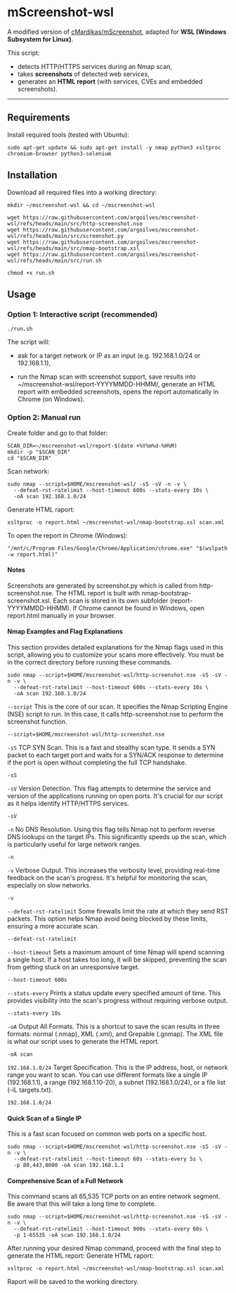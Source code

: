 # mScreenshot-wsl
A modified version of [cMardikas/mScreenshot](https://github.com/cMardikas/mScreenshot), adapted for **WSL (Windows Subsystem for Linux)**.  

This script:
- detects HTTP/HTTPS services during an Nmap scan,  
- takes **screenshots** of detected web services,  
- generates an **HTML report** (with services, CVEs and embedded screenshots).  
---

## Requirements

Install required tools (tested with Ubuntu):
```
sudo apt-get update && sudo apt-get install -y nmap python3 xsltproc chromium-browser python3-selenium
```

## Installation

Download all required files into a working directory:

```
mkdir ~/mscreenshot-wsl && cd ~/mscreenshot-wsl

wget https://raw.githubusercontent.com/argoilves/mscreenshot-wsl/refs/heads/main/src/http-screenshot.nse
wget https://raw.githubusercontent.com/argoilves/mscreenshot-wsl/refs/heads/main/src/screenshot.py
wget https://raw.githubusercontent.com/argoilves/mscreenshot-wsl/refs/heads/main/src/nmap-bootstrap.xsl
wget https://raw.githubusercontent.com/argoilves/mscreenshot-wsl/refs/heads/main/src/run.sh

chmod +x run.sh
```

## Usage

### Option 1: Interactive script (recommended)

```
./run.sh
```

The script will:
- ask for a target network or IP as an input (e.g. 192.168.1.0/24 or 192.168.1.1),

- run the Nmap scan with screenshot support, save results into ~/mscreenshot-wsl/report-YYYYMMDD-HHMM/, generate an HTML report with embedded screenshots, opens the report automatically in Chrome (on Windows).

### Option 2: Manual run

Create folder and go to that folder:
```
SCAN_DIR=~/mscreenshot-wsl/report-$(date +%Y%m%d-%H%M)
mkdir -p "$SCAN_DIR"
cd "$SCAN_DIR"
```
Scan network:
```
sudo nmap --script=$HOME/mscreenshot-wsl/ -sS -sV -n -v \
  --defeat-rst-ratelimit --host-timeout 600s --stats-every 10s \
  -oA scan 192.168.1.0/24
```
Generate HTML raport:
```
xsltproc -o report.html ~/mscreenshot-wsl/nmap-bootstrap.xsl scan.xml
```
To open the report in Chrome (Windows):
```
"/mnt/c/Program Files/Google/Chrome/Application/chrome.exe" "$(wslpath -w report.html)"
```

#### Notes
Screenshots are generated by screenshot.py which is called from http-screenshot.nse. The HTML report is built with nmap-bootstrap-screenshot.xsl. Each scan is stored in its own subfolder (report-YYYYMMDD-HHMM). If Chrome cannot be found in Windows, open report.html manually in your browser.

#### Nmap Examples and Flag Explanations

This section provides detailed explanations for the Nmap flags used in this script, allowing you to customize your scans more effectively. You must be in the correct directory before running these commands.

```
sudo nmap --script=$HOME/mscreenshot-wsl/http-screenshot.nse -sS -sV -n -v \
  --defeat-rst-ratelimit --host-timeout 600s --stats-every 10s \
  -oA scan 192.168.1.0/24
```

`--script`	This is the core of our scan. It specifies the Nmap Scripting Engine (NSE) script to run. In this case, it calls http-screenshot.nse to perform the screenshot function.	
```
--script=$HOME/mscreenshot-wsl/http-screenshot.nse
```

`-sS`	TCP SYN Scan. This is a fast and stealthy scan type. It sends a SYN packet to each target port and waits for a SYN/ACK response to determine if the port is open without completing the full TCP handshake.	
```
-sS
```

`-sV`	Version Detection. This flag attempts to determine the service and version of the applications running on open ports. It's crucial for our script as it helps identify HTTP/HTTPS services.	
```
-sV
```

`-n`	No DNS Resolution. Using this flag tells Nmap not to perform reverse DNS lookups on the target IPs. This significantly speeds up the scan, which is particularly useful for large network ranges.	
```
-n
```

`-v`	Verbose Output. This increases the verbosity level, providing real-time feedback on the scan's progress. It's helpful for monitoring the scan, especially on slow networks.	
```
-v
```

`--defeat-rst-ratelimit`	Some firewalls limit the rate at which they send RST packets. This option helps Nmap avoid being blocked by these limits, ensuring a more accurate scan.	
```
--defeat-rst-ratelimit
```

`--host-timeout`	Sets a maximum amount of time Nmap will spend scanning a single host. If a host takes too long, it will be skipped, preventing the scan from getting stuck on an unresponsive target.	
```
--host-timeout 600s
```

`--stats-every`	Prints a status update every specified amount of time. This provides visibility into the scan's progress without requiring verbose output.	
```
--stats-every 10s
```

`-oA`	Output All Formats. This is a shortcut to save the scan results in three formats: normal (.nmap), XML (.xml), and Grepable (.gnmap). The XML file is what our script uses to generate the HTML report.	
```
-oA scan
```

`192.168.1.0/24`	Target Specification. This is the IP address, host, or network range you want to scan. You can use different formats like a single IP (192.168.1.1), a range (192.168.1.10-20), a subnet (192.168.1.0/24), or a file list (-iL targets.txt).	
```
192.168.1.0/24
```

#### Quick Scan of a Single IP
This is a fast scan focused on common web ports on a specific host.
```
sudo nmap --script=$HOME/mscreenshot-wsl/http-screenshot.nse -sS -sV -n -v \
  --defeat-rst-ratelimit --host-timeout 60s --stats-every 5s \
  -p 80,443,8080 -oA scan 192.168.1.1
```

#### Comprehensive Scan of a Full Network
This command scans all 65,535 TCP ports on an entire network segment. Be aware that this will take a long time to complete.
```
sudo nmap --script=$HOME/mscreenshot-wsl/http-screenshot.nse -sS -sV -n -v \
  --defeat-rst-ratelimit --host-timeout 900s --stats-every 60s \
  -p 1-65535 -oA scan 192.168.1.0/24
```
After running your desired Nmap command, proceed with the final step to generate the HTML report:
Generate HTML raport:
```
xsltproc -o report.html ~/mscreenshot-wsl/nmap-bootstrap.xsl scan.xml
```
Raport will be saved to the working directory.
